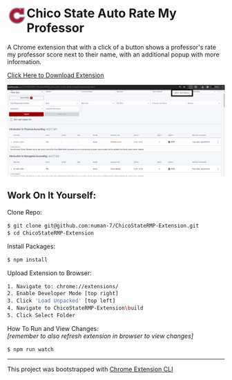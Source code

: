 # <img src="public/icons/icon_48.png" width="45" align="left"> Chico State Auto Rate My Professor
A Chrome extension that with a click of a button shows a professor's rate my professor score next to their name, with an additional popup with more information.
<br />

<a href = "https://chromewebstore.google.com/detail/chico-state-portal-auto-r/bpgjphpemidkmnfobmdjijciacdafipe?hl=en">Click Here to Download Extension</a>

<img src = "public/imgs/preview.gif" />

## Work On It Yourself:
Clone Repo:
```sh
$ git clone git@github.com:numan-7/ChicoStateRMP-Extension.git
$ cd ChicoStateRMP-Extension
```

Install Packages:
```sh
$ npm install
```

Upload Extension to Browser:
```sh
1. Navigate to: chrome://extensions/
2. Enable Developer Mode [top right]
3. Click 'Load Unpacked' [top left]
4. Navigate to ChicoStateRMP-Extension\build
5. Click Select Folder
```

How To Run and View Changes:
<br />
_[remember to also refresh extension in browser to view changes]_
```sh
$ npm run watch
```
---
This project was bootstrapped with [Chrome Extension CLI](https://github.com/dutiyesh/chrome-extension-cli)

